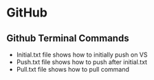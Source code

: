 # GitHub
## Github Terminal Commands
  * Initial.txt file shows how to initially push on VS
  * Push.txt file shows how to push after initial.txt
  * Pull.txt file shows how to pull command
